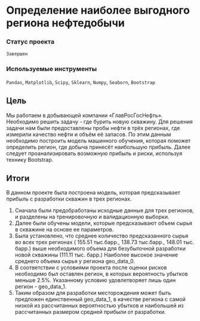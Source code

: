 # Определение наиболее выгодного региона нефтедобычи

### Статус проекта

`Завершен`

### Используемые инструменты

`Pandas`, `Matplotlib`, `Scipy`, `Sklearn`, `Numpy`, `Seaborn`, `Bootstrap`

## Цель

Мы работаем в добывающей компании «ГлавРосГосНефть». Необходимо решить задачу - где бурить новую скважину.
Для решения задачи нам были предоставлены пробы нефти в трёх регионах, где измерили качество нефти и объём её запасов. По этим данным необходимо построить   модель машинного обучения, которая поможет определить регион, где добыча принесёт наибольшую прибыль. Далее следует проанализировать возможную прибыль и риски, используя технику Bootstrap.

## Итоги

В данном проекте была построена модель, которая предсказывает прибыль с разработки скважин в трех регионах.
1. Сначала были предобработаны исходные данные для трех регионов, и разделены на тренировочную и валидационную выборки.
2. Далее были обучены модели, которые предсказывают объем сырья в скважине на основе ее параметров.
3. Была установлено, что среднее количество предсказанного сырья во всех трех регионах ( 155.51 тыс.барр., 138.73 тыс.барр., 148.01 тыс. барр.) выше необходимого объема для безубыточной разработки новой скважины (111.11 тыс. барр.) Наиболее высокое значение среднего объема сырья у региона geo_data_0.
4. В соответствии с условиями проекта после оценки рисков необходимо был оставлен регион, в которых вероятность убытков меньше 2.5%. Указанному условию удовлетворяет лишь один регион - geo_data_1.
5. Таким образом для разработки месторождения может быть предложен единственный geo_data_1, в качестве региона с самой низкой из рассчитанных вероятностью убытков и наибольшей из рассчитанных размером средней прибыли от разработки.  
